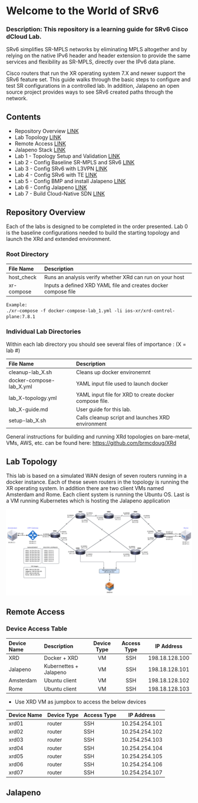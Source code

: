 # Welcome to the World of SRv6

### Description: This repository is a learning guide for SRv6 Cisco dCloud Lab. 

SRv6 simplifies SR-MPLS networks by eliminating MPLS altogether and by relying on the native 
IPv6 header and header extension to provide the same services and flexibility as SR-MPLS, directly over the 
IPv6 data plane.

Cisco routers that run the XR operating system 7.X and newer support the SRv6 feature set. This guide walks 
through the basic steps to configure and test SR configurations in a controlled lab. In addition, Jalapeno an 
open source project provides ways to see SRv6 created paths through the network.


## Contents
* Repository Overview [LINK](#repository-overview)
* Lab Topology [LINK](#lab-topology)
* Remote Access [LINK](#remote-access)
* Jalapeno Stack [LINK](#jalapeno)
* Lab 1 - Topology Setup and Validation [LINK](/lab_1/lab_1-guide.md)
* Lab 2 - Config Baseline SR-MPLS and SRv6 [LINK](/lab_2/lab_2-guide.md)
* Lab 3 - Config SRv6 with L3VPN [LINK](/lab_3/lab_3-guide.md)
* Lab 4 - Config SRv6 with TE [LINK](/lab_4/lab_4-guide.md)
* Lab 5 - Config BMP and install Jalapeno [LINK](/lab_5/lab_5-guide.md)
* Lab 6 - Config Jalapeno [LINK](/lab_6/lab_6-guide.md)
* Lab 7 - Build Cloud-Native SDN [LINK](/lab_7/lab_7-guide.md)


## Repository Overview
Each of the labs is designed to be completed in the order presented. Lab 0 is the baseline configurations 
needed to build the starting topology and launch the XRd and extended environment.

### Root Directory

| File Name                | Description                                                    |
|:-------------------------|:---------------------------------------------------------------|
| host_check               | Runs an analysis verify whether XRd can run on your host       |
| xr-compose               | Inputs a defined XRD YAML file and creates docker compose file |

```
Example:
./xr-compose -f docker-compose-lab_1.yml -li ios-xr/xrd-control-plane:7.8.1
```

### Individual Lab Directories
Within each lab directory you should see several files of importance :
(X = lab #)

| File Name                | Description                                            |
|:-------------------------|:-------------------------------------------------------|
| cleanup-lab_X.sh         | Cleans up docker environemnt                           |
| docker-compose-lab_X.yml | YAML input file used to launch docker                  |
| lab_X-topology.yml       | YAML input file for XRD to create docker compose file. |
| lab_X-guide.md           | User guide for this lab.                               |
| setup-lab_X.sh           | Calls cleanup script and launches XRD environment      | 


General instructions for building and running XRd topologies on bare-metal, VMs, AWS, etc. can be found here:
https://github.com/brmcdoug/XRd

## Lab Topology

This lab is based on a simulated WAN design of seven routers running in a docker instance. Each of these 
seven routers in the topology is running the XR operating system. In addition there are two client VMs named Amsterdam and Rome. Each client 
system is running the Ubuntu OS. Last is a VM running Kubernetes which is hosting the Jalapeno application

![Lab Topology](/topo_drawings/overview-topology-large.png)

## Remote Access


### Device Access Table
| Device Name    | Description              | Device Type | Access Type |   IP Address    |
|:---------------|:-------------------------|:-----------:|:-----------:|:---------------:|
| XRD            | Docker + XRD             | VM          | SSH         | 198.18.128.100  |
| Jalapeno       | Kubernettes + Jalapeno   | VM          | SSH         | 198.18.128.101  |
| Amsterdam      | Ubuntu client            | VM          | SSH         | 198.18.128.102  |
| Rome           | Ubuntu client            | VM          | SSH         | 198.18.128.103  |


* Use XRD VM as jumpbox to access the below devices

| Device Name    | Device Type | Access Type |   IP Address    |                                           
|:---------------|:------------|:------------|:---------------:|                          
| xrd01           | router      | SSH         | 10.254.254.101  |
| xrd02           | router      | SSH         | 10.254.254.102  |
| xrd03           | router      | SSH         | 10.254.254.103  |
| xrd04           | router      | SSH         | 10.254.254.104  |
| xrd05           | router      | SSH         | 10.254.254.105  |
| xrd06           | router      | SSH         | 10.254.254.106  |
| xrd07           | router      | SSH         | 10.254.254.107  |

## Jalapeno
